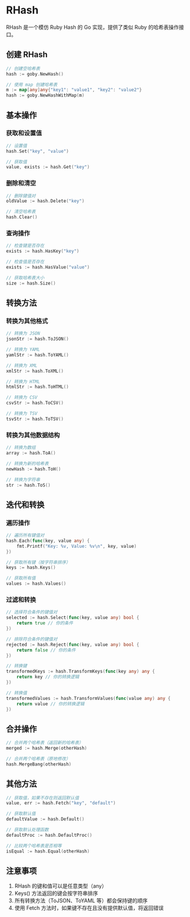 # RHash

RHash 是一个模仿 Ruby Hash 的 Go 实现，提供了类似 Ruby 的哈希表操作接口。

## 创建 RHash

```go
// 创建空哈希表
hash := goby.NewHash()

// 使用 map 创建哈希表
m := map[any]any{"key1": "value1", "key2": "value2"}
hash := goby.NewHashWithMap(m)
```

## 基本操作

### 获取和设置值

```go
// 设置值
hash.Set("key", "value")

// 获取值
value, exists := hash.Get("key")
```

### 删除和清空

```go
// 删除键值对
oldValue := hash.Delete("key")

// 清空哈希表
hash.Clear()
```

### 查询操作

```go
// 检查键是否存在
exists := hash.HasKey("key")

// 检查值是否存在
exists := hash.HasValue("value")

// 获取哈希表大小
size := hash.Size()
```

## 转换方法

### 转换为其他格式

```go
// 转换为 JSON
jsonStr := hash.ToJSON()

// 转换为 YAML
yamlStr := hash.ToYAML()

// 转换为 XML
xmlStr := hash.ToXML()

// 转换为 HTML
htmlStr := hash.ToHTML()

// 转换为 CSV
csvStr := hash.ToCSV()

// 转换为 TSV
tsvStr := hash.ToTSV()
```

### 转换为其他数据结构

```go
// 转换为数组
array := hash.ToA()

// 转换为新的哈希表
newHash := hash.ToH()

// 转换为字符串
str := hash.ToS()
```

## 迭代和转换

### 遍历操作

```go
// 遍历所有键值对
hash.Each(func(key, value any) {
    fmt.Printf("Key: %v, Value: %v\n", key, value)
})

// 获取所有键（按字符串排序）
keys := hash.Keys()

// 获取所有值
values := hash.Values()
```

### 过滤和转换

```go
// 选择符合条件的键值对
selected := hash.Select(func(key, value any) bool {
    return true // 你的条件
})

// 排除符合条件的键值对
rejected := hash.Reject(func(key, value any) bool {
    return false // 你的条件
})

// 转换键
transformedKeys := hash.TransformKeys(func(key any) any {
    return key // 你的转换逻辑
})

// 转换值
transformedValues := hash.TransformValues(func(value any) any {
    return value // 你的转换逻辑
})
```

## 合并操作

```go
// 合并两个哈希表（返回新的哈希表）
merged := hash.Merge(otherHash)

// 合并两个哈希表（原地修改）
hash.MergeBang(otherHash)
```

## 其他方法

```go
// 获取值，如果不存在则返回默认值
value, err := hash.Fetch("key", "default")

// 获取默认值
defaultValue := hash.Default()

// 获取默认处理函数
defaultProc := hash.DefaultProc()

// 比较两个哈希表是否相等
isEqual := hash.Equal(otherHash)
```

## 注意事项

1. RHash 的键和值可以是任意类型（any）
2. Keys() 方法返回的键会按字符串排序
3. 所有转换方法（ToJSON、ToYAML 等）都会保持键的顺序
4. 使用 Fetch 方法时，如果键不存在且没有提供默认值，将返回错误

